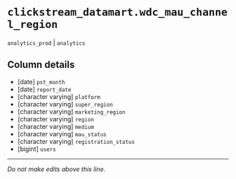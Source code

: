 # `clickstream_datamart.wdc_mau_channel_region`
`analytics_prod` | `analytics`

## Column details
* [date]      `pst_month`
* [date]      `report_date`
* [character varying] `platform`
* [character varying] `super_region`
* [character varying] `marketing_region`
* [character varying] `region`
* [character varying] `medium`
* [character varying] `mau_status`
* [character varying] `registration_status`
* [bigint]    `users`

-------------------------------------------------------------------------------
*Do not make edits above this line.*

